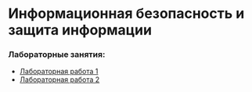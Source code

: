 # Информационная безопасность и защита информации

### Лабораторные занятия:

* [Лабораторная работа 1](lab1/README.md)
* [Лабораторная работа 2](lab2/README.md)